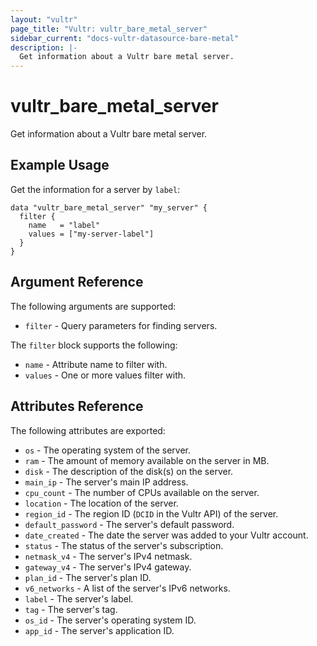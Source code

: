 ```yaml
---
layout: "vultr"
page_title: "Vultr: vultr_bare_metal_server"
sidebar_current: "docs-vultr-datasource-bare-metal"
description: |-
  Get information about a Vultr bare metal server.
---
```


# vultr_bare_metal_server

Get information about a Vultr bare metal server.

## Example Usage

Get the information for a server by `label`:
```hcl
data "vultr_bare_metal_server" "my_server" {
  filter {
    name   = "label"
    values = ["my-server-label"]
  }
}
```

## Argument Reference

The following arguments are supported:

* `filter` - Query parameters for finding servers.

The `filter` block supports the following:

* `name` - Attribute name to filter with.
* `values` - One or more values filter with.

## Attributes Reference

The following attributes are exported:

* `os` - The operating system of the server.
* `ram` - The amount of memory available on the server in MB.
* `disk` - The description of the disk(s) on the server.
* `main_ip` - The server's main IP address.
* `cpu_count` - The number of CPUs available on the server.
* `location` - The location of the server.
* `region_id` - The region ID (`DCID` in the Vultr API) of the server.
* `default_password` - The server's default password.
* `date_created` - The date the server was added to your Vultr account.
* `status` - The status of the server's subscription.
* `netmask_v4` - The server's IPv4 netmask.
* `gateway_v4` - The server's IPv4 gateway.
* `plan_id` - The server's plan ID.
* `v6_networks` - A list of the server's IPv6 networks.
* `label` - The server's label.
* `tag` - The server's tag.
* `os_id` - The server's operating system ID.
* `app_id` - The server's application ID.